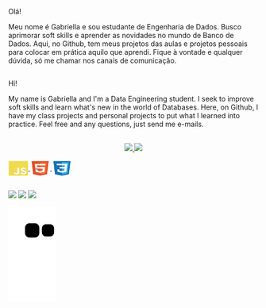 Olá!
<p>Meu nome é Gabriella e sou estudante de Engenharia de Dados. Busco aprimorar soft skills e aprender as novidades no mundo de Banco de Dados.
Aqui, no Github, tem meus projetos das aulas e projetos pessoais para colocar em prática aquilo que aprendi. Fique à vontade e qualquer dúvida, só me chamar nos canais de comunicação.
  
 ##
 
Hi!
<p>My name is Gabriella and I'm a Data Engineering student. I seek to improve soft skills and learn what's new in the world of Databases.
Here, on Github, I have my class projects and personal projects to put what I learned into practice. Feel free and any questions, just send me e-mails.

 ##
  
<div align="center">
  <a href="https://github.com/gabriellacsilva">
  <img height="150em" src="https://github-readme-stats.vercel.app/api?username=gabriellacsilva&show_icons=true&theme=tokyonight&include_all_commits=true&count_private=true"/>
  <img height="150em" src="https://github-readme-stats.vercel.app/api/top-langs/?username=gabriellacsilva&layout=compact&langs_count=7&theme=tokyonight"/>
</div>


<div style="display: inline_block"><br>
  <img align="center" alt="Gabi-Js" height="30" width="40" src="https://raw.githubusercontent.com/devicons/devicon/master/icons/javascript/javascript-plain.svg">
  <img align="center" alt="Gabi-HTML" height="30" width="40" src="https://raw.githubusercontent.com/devicons/devicon/master/icons/html5/html5-original.svg">
  <img align="center" alt="Gabi-CSS" height="30" width="40" src="https://raw.githubusercontent.com/devicons/devicon/master/icons/css3/css3-original.svg">
</div>
  
  ##
  
  <div>

 <a href = "mailto:gabs.candido.silva@gmail.com"><img src="https://img.shields.io/badge/-Gmail-%23333?style=for-the-badge&logo=gmail&logoColor=white" target="_blank"></a>
  <a href="https://www.linkedin.com/in/gabriella-cândido/" target="_blank"><img src="https://img.shields.io/badge/-LinkedIn-%230077B5?style=for-the-badge&logo=linkedin&logoColor=white" target="_blank"></a> 
<a href="https://vercel.com/gabriellacsilva" target="_blank"><img src="https://img.shields.io/badge/Vercel-000000?style=for-the-badge&logo=vercel&logoColor=white" target="_blank"></a>

 ![Snake animation](https://github.com/gabriellacsilva/gabriellacsilva/blob/output/github-contribution-grid-snake.svg)
 
</div>
